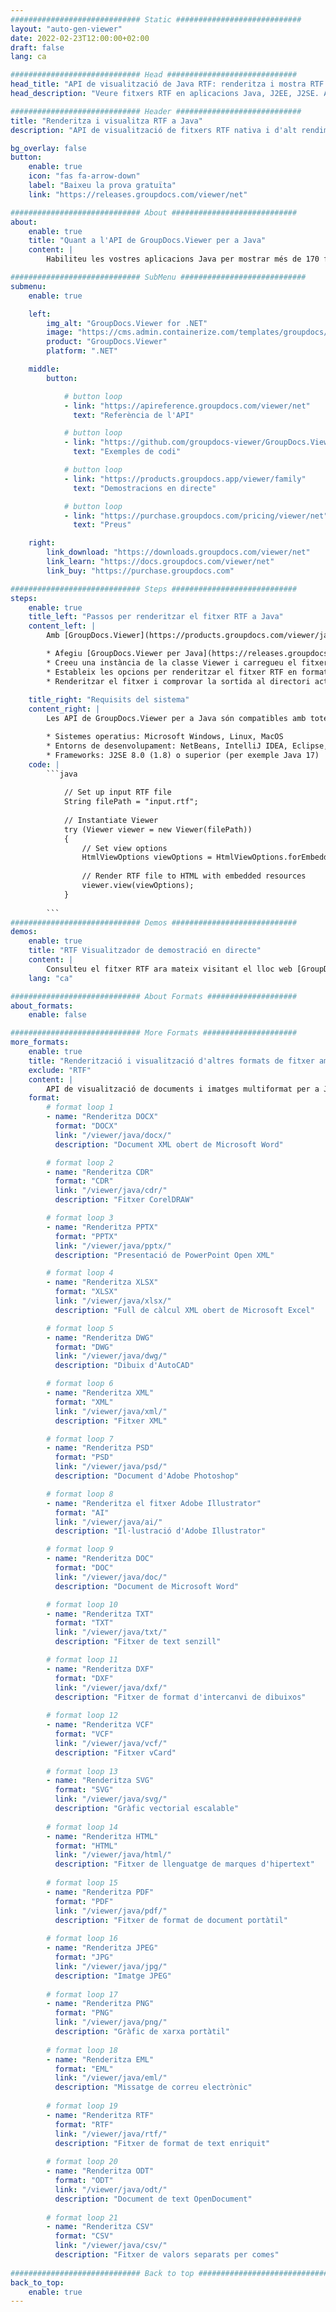 ```yaml
---
############################# Static ############################
layout: "auto-gen-viewer"
date: 2022-02-23T12:00:00+02:00
draft: false
lang: ca

############################# Head #############################
head_title: "API de visualització de Java RTF: renderitza i mostra RTF a les aplicacions de Java"
head_description: "Veure fitxers RTF en aplicacions Java, J2EE, J2SE. Admet la visualització de més de 170 formats de documents i fitxers d'imatge en mode HTML, PDF o imatge amb funcions avançades per gestionar les opcions de visualització de documents."

############################# Header ############################
title: "Renderitza i visualitza RTF a Java" 
description: "API de visualització de fitxers RTF nativa i d'alt rendiment per a aplicacions basades en Java, J2EE i J2SE, que admet una àmplia gamma de funcions addicionals per personalitzar l'aparença del format del document de sortida." 

bg_overlay: false
button:
    enable: true
    icon: "fas fa-arrow-down"
    label: "Baixeu la prova gratuïta"
    link: "https://releases.groupdocs.com/viewer/net"

############################# About ############################
about:
    enable: true
    title: "Quant a l'API de GroupDocs.Viewer per a Java" 
    content: |
        Habiliteu les vostres aplicacions Java per mostrar més de 170 formats de fitxer en modes HTML, PDF o imatge mitjançant GroupDocs.Viewer per a les API Java sense cap programari addicional instal·lat; com ara Microsoft Office, Apache Open Office, Adobe Acrobat Reader, etc. Els desenvolupadors poden veure fàcilment totes les imatges i tipus de documents populars, com ara Microsoft Office, OpenDocument, HTML, PDF, Archive, Diagrams, Photoshop, AutoCAD i formats de llenguatge de programació dins de les aplicacions Java amb renderització ràpida i de màxima qualitat.

############################# SubMenu ############################
submenu:
    enable: true

    left:
        img_alt: "GroupDocs.Viewer for .NET"
        image: "https://cms.admin.containerize.com/templates/groupdocs/images/product-logos/90x90-noborder/groupdocs-viewer-net.png"
        product: "GroupDocs.Viewer"
        platform: ".NET"

    middle:
        button:

            # button loop
            - link: "https://apireference.groupdocs.com/viewer/net"
              text: "Referència de l'API"

            # button loop
            - link: "https://github.com/groupdocs-viewer/GroupDocs.Viewer-for-.NET"
              text: "Exemples de codi"

            # button loop
            - link: "https://products.groupdocs.app/viewer/family"
              text: "Demostracions en directe"

            # button loop
            - link: "https://purchase.groupdocs.com/pricing/viewer/net"
              text: "Preus"

    right:
        link_download: "https://downloads.groupdocs.com/viewer/net"
        link_learn: "https://docs.groupdocs.com/viewer/net"
        link_buy: "https://purchase.groupdocs.com"

############################# Steps ############################
steps:
    enable: true
    title_left: "Passos per renderitzar el fitxer RTF a Java" 
    content_left: |
        Amb [GroupDocs.Viewer](https://products.groupdocs.com/viewer/java/) podeu renderitzar RTF a HTML, JPEG, PNG o PDF en uns quants passos.

        * Afegiu [GroupDocs.Viewer per Java](https://releases.groupdocs.com/viewer/java/) com a dependència al vostre projecte. 
        * Creeu una instància de la classe Viewer i carregueu el fitxer RTF amb el camí complet. 
        * Estableix les opcions per renderitzar el fitxer RTF en format HTML, PNG, JPEG o PDF. 
        * Renderitzar el fitxer i comprovar la sortida al directori actual. 
        
    title_right: "Requisits del sistema" 
    content_right: |
        Les API de GroupDocs.Viewer per a Java són compatibles amb totes les plataformes i sistemes operatius principals. Abans d'executar el codi següent, assegureu-vos que teniu els següents requisits previs instal·lats al vostre sistema.

        * Sistemes operatius: Microsoft Windows, Linux, MacOS 
        * Entorns de desenvolupament: NetBeans, IntelliJ IDEA, Eclipse, etc. 
        * Frameworks: J2SE 8.0 (1.8) o superior (per exemple Java 17) 
    code: |
        ```java
                        
            // Set up input RTF file
            String filePath = "input.rtf";
        
            // Instantiate Viewer
            try (Viewer viewer = new Viewer(filePath))
            {
            	// Set view options 
            	HtmlViewOptions viewOptions = HtmlViewOptions.forEmbeddedResources();
                    
            	// Render RTF file to HTML with embedded resources
            	viewer.view(viewOptions);
            }
             
        ```
############################# Demos ############################
demos:
    enable: true
    title: "RTF Visualitzador de demostració en directe"
    content: |
        Consulteu el fitxer RTF ara mateix visitant el lloc web [GroupDocs.Viewer Online Apps](https://products.groupdocs.app/viewer/rtf).
    lang: "ca"

############################# About Formats ####################
about_formats:
    enable: false

############################# More Formats #####################
more_formats:
    enable: true
    title: "Renderització i visualització d'altres formats de fitxer amb Java"
    exclude: "RTF"
    content: |
        API de visualització de documents i imatges multiformat per a Java. Vegeu alguns dels formats de fitxer populars a continuació sense cap visor extern.
    format: 
        # format loop 1
        - name: "Renderitza DOCX"
          format: "DOCX"
          link: "/viewer/java/docx/"
          description: "Document XML obert de Microsoft Word" 

        # format loop 2
        - name: "Renderitza CDR" 
          format: "CDR"
          link: "/viewer/java/cdr/"
          description: "Fitxer CorelDRAW" 

        # format loop 3
        - name: "Renderitza PPTX"
          format: "PPTX"
          link: "/viewer/java/pptx/"
          description: "Presentació de PowerPoint Open XML" 

        # format loop 4
        - name: "Renderitza XLSX"
          format: "XLSX"
          link: "/viewer/java/xlsx/"
          description: "Full de càlcul XML obert de Microsoft Excel" 

        # format loop 5
        - name: "Renderitza DWG"
          format: "DWG"
          link: "/viewer/java/dwg/"
          description: "Dibuix d'AutoCAD"

        # format loop 6
        - name: "Renderitza XML"
          format: "XML"
          link: "/viewer/java/xml/"
          description: "Fitxer XML"

        # format loop 7
        - name: "Renderitza PSD"
          format: "PSD"
          link: "/viewer/java/psd/"
          description: "Document d'Adobe Photoshop"

        # format loop 8
        - name: "Renderitza el fitxer Adobe Illustrator"
          format: "AI"
          link: "/viewer/java/ai/"
          description: "Il·lustració d'Adobe Illustrator"

        # format loop 9
        - name: "Renderitza DOC"
          format: "DOC"
          link: "/viewer/java/doc/"
          description: "Document de Microsoft Word" 

        # format loop 10
        - name: "Renderitza TXT" 
          format: "TXT"
          link: "/viewer/java/txt/"
          description: "Fitxer de text senzill" 

        # format loop 11
        - name: "Renderitza DXF" 
          format: "DXF"
          link: "/viewer/java/dxf/"
          description: "Fitxer de format d'intercanvi de dibuixos"  
          
        # format loop 12
        - name: "Renderitza VCF"
          format: "VCF"
          link: "/viewer/java/vcf/"
          description: "Fitxer vCard"  
              
        # format loop 13
        - name: "Renderitza SVG"
          format: "SVG"
          link: "/viewer/java/svg/"
          description: "Gràfic vectorial escalable" 
          
        # format loop 14
        - name: "Renderitza HTML"
          format: "HTML"
          link: "/viewer/java/html/"
          description: "Fitxer de llenguatge de marques d'hipertext" 
          
        # format loop 15
        - name: "Renderitza PDF"
          format: "PDF"
          link: "/viewer/java/pdf/"
          description: "Fitxer de format de document portàtil"
          
        # format loop 16
        - name: "Renderitza JPEG"
          format: "JPG"
          link: "/viewer/java/jpg/"
          description: "Imatge JPEG"
          
        # format loop 17
        - name: "Renderitza PNG"
          format: "PNG"
          link: "/viewer/java/png/"
          description: "Gràfic de xarxa portàtil" 
          
        # format loop 18
        - name: "Renderitza EML"
          format: "EML"
          link: "/viewer/java/eml/"
          description: "Missatge de correu electrònic" 
          
        # format loop 19
        - name: "Renderitza RTF"
          format: "RTF"
          link: "/viewer/java/rtf/"
          description: "Fitxer de format de text enriquit" 
          
        # format loop 20
        - name: "Renderitza ODT"
          format: "ODT"
          link: "/viewer/java/odt/"
          description: "Document de text OpenDocument" 
          
        # format loop 21
        - name: "Renderitza CSV"
          format: "CSV"
          link: "/viewer/java/csv/"
          description: "Fitxer de valors separats per comes" 
          
############################# Back to top ###############################
back_to_top:
    enable: true
---
```

